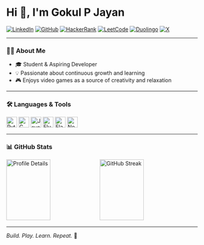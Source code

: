 # Hi 👋, I'm Gokul P Jayan

[![LinkedIn](https://img.shields.io/badge/LinkedIn-0A66C2?style=for-the-badge&logo=linkedin&logoColor=white)](https://www.linkedin.com/in/gokulpjayan/)
[![GitHub](https://img.shields.io/badge/GitHub-181717?style=for-the-badge&logo=github&logoColor=white)](https://github.com/GP8-Gokul)
[![HackerRank](https://img.shields.io/badge/HackerRank-2EC866?style=for-the-badge&logo=hackerrank&logoColor=white)](https://www.hackerrank.com/profile/GP8_Gokul)
[![LeetCode](https://img.shields.io/badge/LeetCode-FFA116?style=for-the-badge&logo=leetcode&logoColor=white)](https://leetcode.com/u/gokulpjayan2004/)
[![Duolingo](https://img.shields.io/badge/Duolingo-58CC02?style=for-the-badge&logo=duolingo&logoColor=white)](https://www.duolingo.com/profile/GokulPJayan)
[![X](https://img.shields.io/badge/X-000000?style=for-the-badge&logo=x&logoColor=white)](https://x.com/Gok247)


---

### 👨‍💻 About Me

- 🎓 Student & Aspiring Developer  
- 💡 Passionate about continuous growth and learning  
- 🎮 Enjoys video games as a source of creativity and relaxation

---

### 🛠️ Languages & Tools

<span>
  <img src="https://cdn.jsdelivr.net/gh/devicons/devicon/icons/python/python-original.svg" alt="Python" width="28" title="Python"/>
  <img src="https://cdn.jsdelivr.net/gh/devicons/devicon/icons/c/c-original.svg" alt="C" width="28" title="C"/>
  <img src="https://cdn.jsdelivr.net/gh/devicons/devicon/icons/javascript/javascript-original.svg" alt="JavaScript" width="28" title="JavaScript"/>
  <img src="https://cdn.jsdelivr.net/gh/devicons/devicon/icons/flutter/flutter-original.svg" alt="Flutter" width="28" title="Flutter"/>
  <img src="https://cdn.jsdelivr.net/gh/devicons/devicon/icons/flask/flask-original.svg" alt="Flask" width="28" title="Flask"/>
  <img src="https://cdn.jsdelivr.net/gh/devicons/devicon/icons/nodejs/nodejs-original.svg" alt="Node.js" width="28" title="Node.js"/>
</span>

---

### 📊 GitHub Stats

<div>
  <img src="https://github-profile-summary-cards.vercel.app/api/cards/profile-details?username=GP8-Gokul&theme=radical" alt="Profile Details" height="160" width="48%"/>
  <img src="https://github-readme-streak-stats.herokuapp.com/?user=GP8-Gokul&theme=radical" alt="GitHub Streak" height="160" width="48%"/>
</div>


---

*Build. Play. Learn. Repeat.* 🚀
